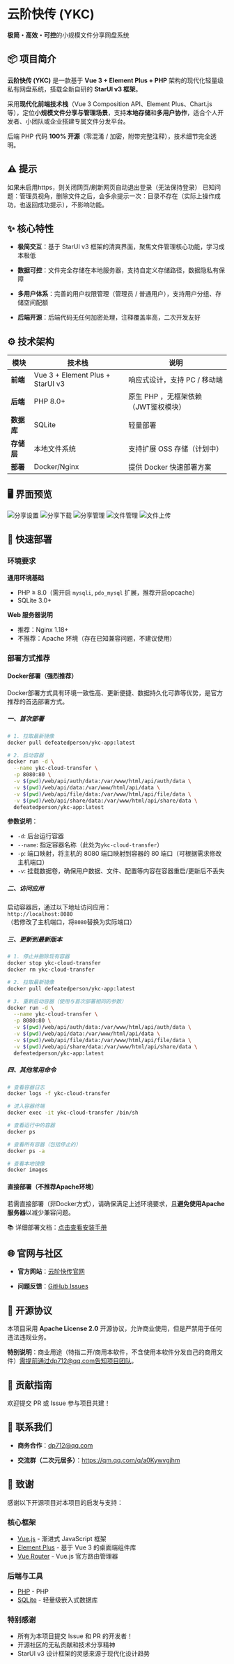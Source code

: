 # 云阶快传 (YKC)

**极简・高效・可控**的小规模文件分享网盘系统


## 📦 项目简介

**云阶快传 (YKC)** 是一款基于 **Vue 3 + Element Plus + PHP** 架构的现代化轻量级私有网盘系统，搭载全新自研的 **StarUI v3 框架**。

采用**现代化前端技术栈**（Vue 3 Composition API、Element Plus、Chart.js等），定位**小规模文件分享与管理场景**，支持**本地存储**和**多用户协作**，适合个人开发者、小团队或企业搭建专属文件分发平台。

后端 PHP 代码 **100% 开源**（零混淆 / 加密，附带完整注释），技术细节完全透明。

##  ⚠ 提示
如果未启用https，则关闭网页/刷新网页自动退出登录（无法保持登录）
已知问题：管理员视角，删除文件之后，会多余提示一次：目录不存在（实际上操作成功，也返回成功提示），不影响功能。

## ✨ 核心特性

*   **极简交互**：基于 StarUI v3 框架的清爽界面，聚焦文件管理核心功能，学习成本极低

*   **数据可控**：文件完全存储在本地服务器，支持自定义存储路径，数据隐私有保障

*   **多用户体系**：完善的用户权限管理（管理员 / 普通用户），支持用户分组、存储空间配额

*   **后端开源**：后端代码无任何加密处理，注释覆盖率高，二次开发友好

## ⚙️ 技术架构

| 模块      | 技术栈                        | 说明                 |
| ------- | -------------------------- | ------------------ |
| **前端**  | Vue 3 + Element Plus + StarUI v3 | 响应式设计，支持 PC / 移动端  |
| **后端**  | PHP 8.0+                   | 原生 PHP ，无框架依赖（JWT鉴权模块）   |
| **数据库** | SQLite              | 轻量部署 |
| **存储层** | 本地文件系统                     | 支持扩展 OSS 存储（计划中）   |
| **部署**  | Docker/Nginx        | 提供 Docker 快速部署方案   |

## 🖥️ 界面预览
![分享设置](https://raw.githubusercontent.com/defeatedperson/ykc/refs/heads/main/photo/1.webp "分享设置")
![分享下载](https://raw.githubusercontent.com/defeatedperson/ykc/refs/heads/main/photo/2.webp "分享下载")
![分享管理](https://raw.githubusercontent.com/defeatedperson/ykc/refs/heads/main/photo/3.webp "分享管理")
![文件管理](https://raw.githubusercontent.com/defeatedperson/ykc/refs/heads/main/photo/4.webp "文件管理")
![文件上传](https://raw.githubusercontent.com/defeatedperson/ykc/refs/heads/main/photo/5.webp "文件上传")

## 🚀 快速部署

### 环境要求

**通用环境基础**
*   PHP ≥ 8.0（需开启  `mysqli`, `pdo_mysql` 扩展，推荐开启opcache）
*   SQLite 3.0+

**Web 服务器说明**
*   推荐：Nginx 1.18+
*   不推荐：Apache 环境（存在已知兼容问题，不建议使用）


### 部署方式推荐

#### Docker部署（强烈推荐）
Docker部署方式具有环境一致性高、更新便捷、数据持久化可靠等优势，是官方推荐的首选部署方式。

##### 一、首次部署
```bash
# 1. 拉取最新镜像
docker pull defeatedperson/ykc-app:latest

# 2. 启动容器
docker run -d \
  --name ykc-cloud-transfer \
  -p 8080:80 \
  -v $(pwd)/web/api/auth/data:/var/www/html/api/auth/data \
  -v $(pwd)/web/api/data:/var/www/html/api/data \
  -v $(pwd)/web/api/file/data:/var/www/html/api/file/data \
  -v $(pwd)/web/api/share/data:/var/www/html/api/share/data \
  defeatedperson/ykc-app:latest
```

**参数说明**：
- `-d`: 后台运行容器
- `--name`: 指定容器名称（此处为`ykc-cloud-transfer`）
- `-p`: 端口映射，将主机的 8080 端口映射到容器的 80 端口（可根据需求修改主机端口）
- `-v`: 挂载数据卷，确保用户数据、文件、配置等内容在容器重启/更新后不丢失


##### 二、访问应用
启动容器后，通过以下地址访问应用：  
`http://localhost:8080`  
（若修改了主机端口，将`8080`替换为实际端口）


##### 三、更新到最新版本
```bash
# 1. 停止并删除现有容器
docker stop ykc-cloud-transfer
docker rm ykc-cloud-transfer

# 2. 拉取最新镜像
docker pull defeatedperson/ykc-app:latest

# 3. 重新启动容器（使用与首次部署相同的参数）
docker run -d \
  --name ykc-cloud-transfer \
  -p 8080:80 \
  -v $(pwd)/web/api/auth/data:/var/www/html/api/auth/data \
  -v $(pwd)/web/api/data:/var/www/html/api/data \
  -v $(pwd)/web/api/file/data:/var/www/html/api/file/data \
  -v $(pwd)/web/api/share/data:/var/www/html/api/share/data \
  defeatedperson/ykc-app:latest
```


##### 四、其他常用命令
```bash
# 查看容器日志
docker logs -f ykc-cloud-transfer

# 进入容器终端
docker exec -it ykc-cloud-transfer /bin/sh

# 查看运行中的容器
docker ps

# 查看所有容器（包括停止的）
docker ps -a

# 查看本地镜像
docker images
```


#### 直接部署（不推荐Apache环境）
若需直接部署（非Docker方式），请确保满足上述环境要求，且**避免使用Apache服务器**以减少兼容问题。

📚 详细部署文档：[点击查看安装手册](https://re.xcdream.com/9390.html)


## 🌐 官网与社区

*   **官方网站**：[云阶快传官网](https://www.xcdream.com/ykc)&#x20;

*   **问题反馈**：[GitHub Issues](https://github.com/defeatedperson/ykc/issues)


## 📜 开源协议

本项目采用 **Apache License 2.0** 开源协议，允许商业使用，但是严禁用于任何违法违规业务。

**特别说明**：商业用途（特指二开/商用本软件，不含使用本软件分发自己的商用文件）需提前通过dp712@qq.com告知项目团队。

## 🤝 贡献指南

欢迎提交 PR 或 Issue 参与项目共建！

## 📧 联系我们

*   **商务合作**：dp712@qq.com

*   **交流群（二次元居多）**：https://qm.qq.com/q/a0Kywvgjhm

## 🙏 致谢

感谢以下开源项目对本项目的启发与支持：

### 核心框架
*   [Vue.js](https://vuejs.org/) - 渐进式 JavaScript 框架
*   [Element Plus](https://element-plus.org/) - 基于 Vue 3 的桌面端组件库
*   [Vue Router](https://router.vuejs.org/) - Vue.js 官方路由管理器

### 后端与工具
*   [PHP](https://www.php.net/) - PHP
*   [SQLite](https://www.sqlite.org/) - 轻量级嵌入式数据库

### 特别感谢
*   所有为本项目提交 Issue 和 PR 的开发者！
*   开源社区的无私贡献和技术分享精神
*   StarUI v3 设计框架的灵感来源于现代化设计趋势
